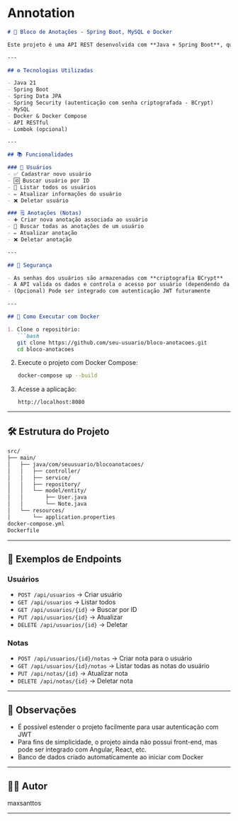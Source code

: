 # Annotation

````markdown
# 📝 Bloco de Anotações - Spring Boot, MySQL e Docker

Este projeto é uma API REST desenvolvida com **Java + Spring Boot**, que oferece um sistema de **bloco de anotações com autenticação de usuários**. O sistema permite que usuários façam login e gerenciem suas próprias anotações de forma segura, com persistência no **MySQL** e infraestrutura containerizada com **Docker**.

---

## ⚙️ Tecnologias Utilizadas

- Java 21
- Spring Boot
- Spring Data JPA
- Spring Security (autenticação com senha criptografada - BCrypt)
- MySQL
- Docker & Docker Compose
- API RESTful
- Lombok (opcional)

---

## 📚 Funcionalidades

### 👤 Usuários
- ✅ Cadastrar novo usuário
- 🆔 Buscar usuário por ID
- 📄 Listar todos os usuários
- ✏️ Atualizar informações do usuário
- ❌ Deletar usuário

### 🗒️ Anotações (Notas)
- ➕ Criar nova anotação associada ao usuário
- 🧾 Buscar todas as anotações de um usuário
- ✏️ Atualizar anotação
- ❌ Deletar anotação

---

## 🔐 Segurança

- As senhas dos usuários são armazenadas com **criptografia BCrypt**
- A API valida os dados e controla o acesso por usuário (dependendo da configuração)
- (Opcional) Pode ser integrado com autenticação JWT futuramente

---

## 🐳 Como Executar com Docker

1. Clone o repositório:
   ```bash
   git clone https://github.com/seu-usuario/bloco-anotacoes.git
   cd bloco-anotacoes
````

2. Execute o projeto com Docker Compose:

   ```bash
   docker-compose up --build
   ```

3. Acesse a aplicação:

   ```
   http://localhost:8080
   ```

---

## 🛠️ Estrutura do Projeto

```bash
src/
├── main/
│   ├── java/com/seuusuario/blocoanotacoes/
│   │   ├── controller/
│   │   ├── service/
│   │   ├── repository/
│   │   └── model/entity/
│   │       ├── User.java
│   │       └── Note.java
│   └── resources/
│       └── application.properties
docker-compose.yml
Dockerfile
```

---

## 🧪 Exemplos de Endpoints

### Usuários

* `POST /api/usuarios` → Criar usuário
* `GET /api/usuarios` → Listar todos
* `GET /api/usuarios/{id}` → Buscar por ID
* `PUT /api/usuarios/{id}` → Atualizar
* `DELETE /api/usuarios/{id}` → Deletar

### Notas

* `POST /api/usuarios/{id}/notas` → Criar nota para o usuário
* `GET /api/usuarios/{id}/notas` → Listar todas as notas do usuário
* `PUT /api/notas/{id}` → Atualizar nota
* `DELETE /api/notas/{id}` → Deletar nota

---

## 📌 Observações

* É possível estender o projeto facilmente para usar autenticação com JWT
* Para fins de simplicidade, o projeto ainda não possui front-end, mas pode ser integrado com Angular, React, etc.
* Banco de dados criado automaticamente ao iniciar com Docker

---

## 👨‍💻 Autor

maxsanttos

---

```



